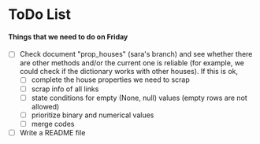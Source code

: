 # ToDo List

#### Things that we need to do on Friday

- [ ] Check document "prop_houses" (sara's branch) and see whether there are other methods and/or the current one is reliable (for example, we could check if the dictionary works with other houses). If this is ok,
  - [ ] complete the house properties we need to scrap
  - [ ] scrap info of all links
  - [ ] state conditions for empty (None, null) values (empty rows are not allowed)
  - [ ] prioritize binary and numerical values
  - [ ] merge codes
 
 - [ ] Write a README file
